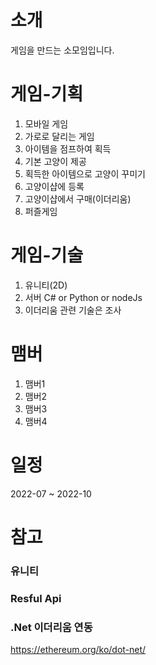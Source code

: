 # 소개
게임을 만드는 소모임입니다.

# 게임-기획
1. 모바일 게임
2. 가로로 달리는 게임
3. 아이템을 점프하여 획득
4. 기본 고양이 제공
5. 획득한 아이템으로 고양이 꾸미기
6. 고양이샵에 등록
7. 고양이샵에서 구매(이더리움)
8. 퍼즐게임

# 게임-기술
1. 유니티(2D)
2. 서버 C# or Python or nodeJs
3. 이더리움 관련 기술은 조사

# 맴버
1. 맴버1
2. 맴버2
3. 맴버3
4. 맴버4

# 일정
2022-07 ~ 2022-10


# 참고
### 유니티
### Resful Api
### .Net 이더리움 연동
https://ethereum.org/ko/dot-net/
